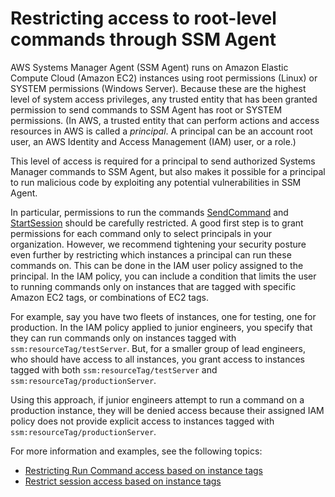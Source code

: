 # Restricting access to root\-level commands through SSM Agent<a name="ssm-agent-restrict-root-level-commands"></a>

AWS Systems Manager Agent \(SSM Agent\) runs on Amazon Elastic Compute Cloud \(Amazon EC2\) instances using root permissions \(Linux\) or SYSTEM permissions \(Windows Server\)\. Because these are the highest level of system access privileges, any trusted entity that has been granted permission to send commands to SSM Agent has root or SYSTEM permissions\. \(In AWS, a trusted entity that can perform actions and access resources in AWS is called a *principal*\. A principal can be an account root user, an AWS Identity and Access Management \(IAM\) user, or a role\.\)

This level of access is required for a principal to send authorized Systems Manager commands to SSM Agent, but also makes it possible for a principal to run malicious code by exploiting any potential vulnerabilities in SSM Agent\. 

In particular, permissions to run the commands [SendCommand](https://docs.aws.amazon.com/systems-manager/latest/APIReference/API_SendCommand.html) and [StartSession](https://docs.aws.amazon.com/systems-manager/latest/APIReference/API_StartSession.html) should be carefully restricted\. A good first step is to grant permissions for each command only to select principals in your organization\. However, we recommend tightening your security posture even further by restricting which instances a principal can run these commands on\. This can be done in the IAM user policy assigned to the principal\. In the IAM policy, you can include a condition that limits the user to running commands only on instances that are tagged with specific Amazon EC2 tags, or combinations of EC2 tags\.

For example, say you have two fleets of instances, one for testing, one for production\. In the IAM policy applied to junior engineers, you specify that they can run commands only on instances tagged with `ssm:resourceTag/testServer`\. But, for a smaller group of lead engineers, who should have access to all instances, you grant access to instances tagged with both `ssm:resourceTag/testServer` and `ssm:resourceTag/productionServer`\.

Using this approach, if junior engineers attempt to run a command on a production instance, they will be denied access because their assigned IAM policy does not provide explicit access to instances tagged with `ssm:resourceTag/productionServer`\.

For more information and examples, see the following topics:
+ [Restricting Run Command access based on instance tags](sysman-rc-setting-up.md#sysman-rc-setting-up-cmdsec)
+ [Restrict session access based on instance tags](getting-started-restrict-access-examples.md#restrict-access-example-instance-tags)